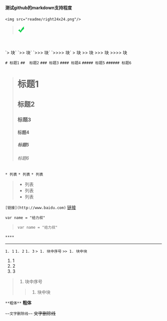 #### 测试github的markdown支持程度

`<img src="readme/right24x24.png"/>`
> <img src="readme/right24x24.png"/>

<br/>
<br/>
`> 块`
`>> 块`
`>>> 块`
`>>>> 块`
> 块
>> 块
>>> 块
>>>> 块



`# 标题1`
`##  标题2`
`### 标题3`
`#### 标题4`
`##### 标题5`
`###### 标题6`
> # 标题1
> ##  标题2
> ### 标题3
> #### 标题4
> ##### 标题5
> ###### 标题6



`* 列表`
`* 列表`
`* 列表`
> * 列表
> * 列表
> * 列表



`[链接](http://www.baidu.com)`
[链接](http://www.baidu.com)



`var name = "给力叔"`
>`var name = "给力叔"`



`****`
****



`1. 1`
`1. 2`
`1. 3`
`> 1. 块中序号`
`>> 1. 块中块`
1. 1
1. 2
1. 3
> 1. 块中序号
>> 1. 块中块



`**粗体**`
**粗体**



`~~文字删除线~~`
~~文字删除线~~